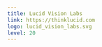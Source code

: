 ```yaml
---
title: Lucid Vision Labs
link: https://thinklucid.com
logo: lucid_vision_labs.svg
level: 20
---
```

